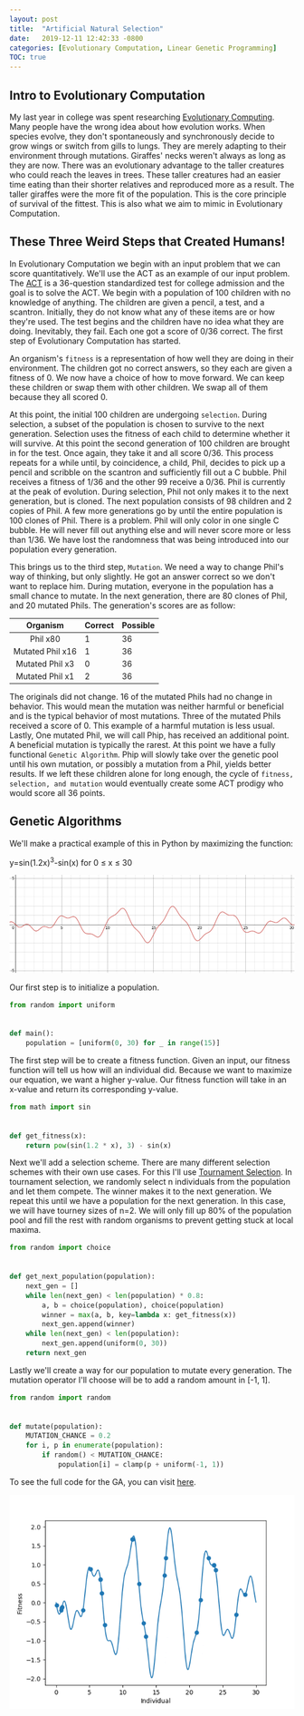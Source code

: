```yaml
---
layout: post
title:  "Artificial Natural Selection"
date:   2019-12-11 12:42:33 -0800
categories: [Evolutionary Computation, Linear Genetic Programming]
TOC: true
---
```


## Intro to Evolutionary Computation

My last year in college was spent researching [Evolutionary Computing](https://en.wikipedia.org/wiki/Evolutionary_computation). Many people have the wrong idea about how evolution works. When species evolve, they don't spontaneously and synchronously decide to grow wings or switch from gills to lungs. They are merely adapting to their environment through mutations. Giraffes' necks weren't always as long as they are now. There was an evolutionary advantage to the taller creatures who could reach the leaves in trees. These taller creatures had an easier time eating than their shorter relatives and reproduced more as a result. The taller giraffes were the more fit of the population. This is the core principle of survival of the fittest. This is also what we aim to mimic in Evolutionary Computation.

## These Three Weird Steps that Created Humans!

In Evolutionary Computation we begin with an input problem that we can score quantitatively. We'll use the ACT as an example of our input problem. The [ACT](https://www.act.org) is a 36-question standardized test for college admission and the goal is to solve the ACT. We begin with a population of 100 children with no knowledge of anything. The children are given a pencil, a test, and a scantron. Initially, they do not know what any of these items are or how they're used. The test begins and the children have no idea what they are doing. Inevitably, they fail. Each one got a score of 0/36 correct. The first step of Evolutionary Computation has started.

An organism's `fitness` is a representation of how well they are doing in their environment. The children got no correct answers, so they each are given a fitness of 0. We now have a choice of how to move forward. We can keep these children or swap them with other children. We swap all of them because they all scored 0.

At this point, the initial 100 children are undergoing `selection`. During selection, a subset of the population is chosen to survive to the next generation. Selection uses the fitness of each child to determine whether it will survive. At this point the second generation of 100 children are brought in for the test. Once again, they take it and all score 0/36. This process repeats for a while until, by coincidence, a child, Phil, decides to pick up a pencil and scribble on the scantron and sufficiently fill out a C bubble. Phil receives a fitness of 1/36 and the other 99 receive a 0/36. Phil is currently at the peak of evolution. During selection, Phil not only makes it to the next generation, but is cloned. The next population consists of 98 children and 2 copies of Phil. A few more generations go by until the entire population is 100 clones of Phil. There is a problem. Phil will only color in one single C bubble. He will never fill out anything else and will never score more or less than 1/36. We have lost the randomness that was being introduced into our population every generation.

This brings us to the third step, `Mutation`. We need a way to change Phil's way of thinking, but only slightly. He got an answer correct so we don't want to replace him. During mutation, everyone in the population has a small chance to mutate. In the next generation, there are 80 clones of Phil, and 20 mutated Phils. The generation's scores are as follow:

|     Organism  | Correct | Possible |
|:----------------:|---|----|
|     Phil x80     | 1 | 36 |
| Mutated Phil x16 | 1 | 36 |
| Mutated Phil x3  | 0 | 36 |
| Mutated Phil x1  | 2 | 36 |

The originals did not change. 16 of the mutated Phils had no change in behavior. This would mean the mutation was neither harmful or beneficial and is the typical behavior of most mutations. Three of the mutated Phils received a score of 0. This example of a harmful mutation is less usual. Lastly, One mutated Phil, we will call Phip, has received an additional point. A beneficial mutation is typically the rarest. At this point we have a fully functional `Genetic Algorithm`. Phip will slowly take over the genetic pool until his own mutation, or possibly a mutation from a Phil, yields better results. If we left these children alone for long enough, the cycle of `fitness, selection, and mutation` would eventually create some ACT prodigy who would score all 36 points.

## Genetic Algorithms

We'll make a practical example of this in Python by maximizing the function:

y=sin(1.2x)<sup>3</sup>-sin(x) for 0 ≤ x ≤ 30

![Graph](/assets/ArtificialNaturalSelection/graph.png)

Our first step is to initialize a population.

```python
from random import uniform


def main():
    population = [uniform(0, 30) for _ in range(15)]
```

The first step will be to create a fitness function. Given an input, our fitness function will tell us how will an individual did. Because we want to maximize our equation, we want a higher y-value. Our fitness function will take in an x-value and return its corresponding y-value.

```python
from math import sin


def get_fitness(x):
    return pow(sin(1.2 * x), 3) - sin(x)
```

Next we'll add a selection scheme. There are many different selection schemes with their own use cases. For this I'll use [Tournament Selection](https://en.wikipedia.org/wiki/Tournament_selection). In tournament selection, we randomly select n individuals from the population and let them compete. The winner makes it to the next generation. We repeat this until we have a population for the next generation. In this case, we will have tourney sizes of n=2. We will only fill up 80% of the population pool and fill the rest with random organisms to prevent getting stuck at local maxima.

```python
from random import choice


def get_next_population(population):
    next_gen = []
    while len(next_gen) < len(population) * 0.8:
        a, b = choice(population), choice(population)
        winner = max(a, b, key=lambda x: get_fitness(x))
        next_gen.append(winner)
    while len(next_gen) < len(population):
        next_gen.append(uniform(0, 30))
    return next_gen
```

Lastly we'll create a way for our population to mutate every generation. The mutation operator I'll choose will be to add a random amount in [-1, 1].

```python
from random import random


def mutate(population):
    MUTATION_CHANCE = 0.2
    for i, p in enumerate(population):
        if random() < MUTATION_CHANCE:
            population[i] = clamp(p + uniform(-1, 1))
```

To see the full code for the GA, you can visit [here](https://github.com/nateriz/MaximizingSin).

![Animated GA](/assets/ArtificialNaturalSelection/anim_ga.gif)

